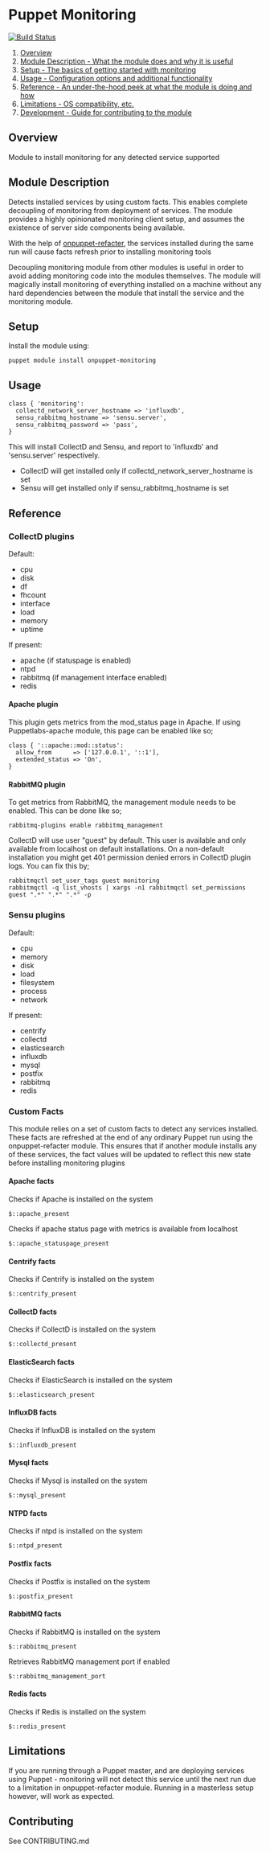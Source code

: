 Puppet Monitoring
=================

[![Build Status](https://travis-ci.org/onpuppet/puppet-monitoring.svg)](https://travis-ci.org/onpuppet/puppet-monitoring)

1. [Overview](#overview)
2. [Module Description - What the module does and why it is useful](#module-description)
3. [Setup - The basics of getting started with monitoring](#setup)
4. [Usage - Configuration options and additional functionality](#usage)
5. [Reference - An under-the-hood peek at what the module is doing and how](#reference)
5. [Limitations - OS compatibility, etc.](#limitations)
6. [Development - Guide for contributing to the module](#development)

## Overview

Module to install monitoring for any detected service supported

## Module Description

Detects installed services by using custom facts. This enables complete decoupling of monitoring from deployment of services.
The module provides a highly opinionated monitoring client setup, and assumes the existence of server side components being available.

With the help of [onpuppet-refacter](https://github.com/onpuppet/puppet-refacter), the services installed during the same run will cause facts refresh prior to installing monitoring tools

Decoupling monitoring module from other modules is useful in order to avoid adding monitoring code
into the modules themselves. The module will magically install monitoring of everything installed on a machine without any
hard dependencies between the module that install the service and the monitoring module.

## Setup

Install the module using:
```puppet
puppet module install onpuppet-monitoring
```

## Usage

```puppet
class { 'monitoring':
  collectd_network_server_hostname => 'influxdb',
  sensu_rabbitmq_hostname => 'sensu.server',
  sensu_rabbitmq_password => 'pass',
}
```
This will install CollectD and Sensu, and report to 'influxdb' and 'sensu.server' respectively.

 * CollectD will get installed only if collectd_network_server_hostname is set
 * Sensu will get installed only if sensu_rabbitmq_hostname is set

## Reference

### CollectD plugins

Default:
 * cpu
 * disk
 * df
 * fhcount
 * interface
 * load
 * memory
 * uptime

If present:
 * apache (if statuspage is enabled)
 * ntpd
 * rabbitmq (if management interface enabled)
 * redis

#### Apache plugin

This plugin gets metrics from the mod_status page in Apache. If using Puppetlabs-apache module, this page can be enabled like so;

```puppet
class { '::apache::mod::status':
  allow_from      => ['127.0.0.1', '::1'],
  extended_status => 'On',
}
```

#### RabbitMQ plugin

To get metrics from RabbitMQ, the management module needs to be enabled. This can be done like so;

    rabbitmq-plugins enable rabbitmq_management

CollectD will use user "guest" by default. This user is available and only available from localhost on default installations.
On a non-default installation you might get 401 permission denied errors in CollectD plugin logs. You can fix this by;

    rabbitmqctl set_user_tags guest monitoring
    rabbitmqctl -q list_vhosts | xargs -n1 rabbitmqctl set_permissions guest ".*" ".*" ".*" -p

### Sensu plugins

Default:
  * cpu
  * memory
  * disk
  * load
  * filesystem
  * process
  * network

If present:
  * centrify
  * collectd
  * elasticsearch
  * influxdb
  * mysql
  * postfix
  * rabbitmq
  * redis

### Custom Facts

This module relies on a set of custom facts to detect any services installed. These facts are refreshed at the end
of any ordinary Puppet run using the onpuppet-refacter module. This ensures that if another module installs any of these
services, the fact values will be updated to reflect this new state before installing monitoring plugins

#### Apache facts

Checks if Apache is installed on the system
```puppet
$::apache_present
```

Checks if apache status page with metrics is available from localhost
```puppet
$::apache_statuspage_present
```

#### Centrify facts
Checks if Centrify is installed on the system
```puppet
$::centrify_present
```

#### CollectD facts
Checks if CollectD is installed on the system
```puppet
$::collectd_present
```

#### ElasticSearch facts
Checks if ElasticSearch is installed on the system
```puppet
$::elasticsearch_present
```

#### InfluxDB facts
Checks if InfluxDB is installed on the system
```puppet
$::influxdb_present
```

#### Mysql facts
Checks if Mysql is installed on the system
```puppet
$::mysql_present
```

#### NTPD facts

Checks if ntpd is installed on the system
```puppet
$::ntpd_present
```

#### Postfix facts
Checks if Postfix is installed on the system
```puppet
$::postfix_present
```

#### RabbitMQ facts

Checks if RabbitMQ is installed on the system
```puppet
$::rabbitmq_present
```
Retrieves RabbitMQ management port if enabled
```puppet
$::rabbitmq_management_port
```
#### Redis facts

Checks if Redis is installed on the system
```puppet
$::redis_present
```

## Limitations

If you are running through a Puppet master, and are deploying services using Puppet - monitoring will not detect this service until the next run
due to a limitation in onpuppet-refacter module. Running in a masterless setup however, will work as expected.

## Contributing

See CONTRIBUTING.md
